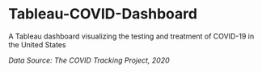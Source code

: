 # Tableau-COVID-Dashboard
A Tableau dashboard visualizing the testing and treatment of COVID-19 in the United States

*Data Source: The COVID Tracking Project, 2020*
